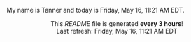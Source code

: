 My name is Tanner and today is Friday, May 16, 11:21 AM EDT.

<p align="center">This <i>README</i> file is generated <b>every 3 hours</b>!</br>Last refresh: Friday, May 16, 11:21 AM EDT<br /></p>
